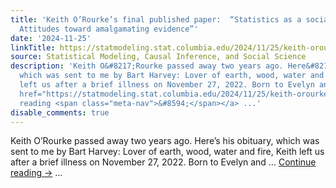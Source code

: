 ```yaml
---
title: 'Keith O’Rourke’s final published paper:  “Statistics as a social activity:
  Attitudes toward amalgamating evidence”'
date: '2024-11-25'
linkTitle: https://statmodeling.stat.columbia.edu/2024/11/25/keith-orourkes-final-published-paper-statistics-as-a-social-activity-attitudes-toward-amalgamating-evidence/
source: Statistical Modeling, Causal Inference, and Social Science
description: 'Keith O&#8217;Rourke passed away two years ago. Here&#8217;s his obituary,
  which was sent to me by Bart Harvey: Lover of earth, wood, water and fire, Keith
  left us after a brief illness on November 27, 2022. Born to Evelyn and &#8230; <a
  href="https://statmodeling.stat.columbia.edu/2024/11/25/keith-orourkes-final-published-paper-statistics-as-a-social-activity-attitudes-toward-amalgamating-evidence/">Continue
  reading <span class="meta-nav">&#8594;</span></a> ...'
disable_comments: true
---
```

Keith O&#8217;Rourke passed away two years ago. Here&#8217;s his obituary, which was sent to me by Bart Harvey: Lover of earth, wood, water and fire, Keith left us after a brief illness on November 27, 2022. Born to Evelyn and &#8230; <a href="https://statmodeling.stat.columbia.edu/2024/11/25/keith-orourkes-final-published-paper-statistics-as-a-social-activity-attitudes-toward-amalgamating-evidence/">Continue reading <span class="meta-nav">&#8594;</span></a> ...